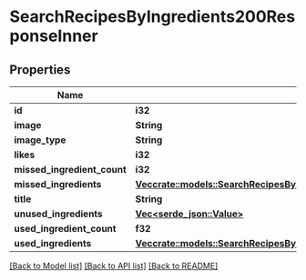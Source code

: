 # SearchRecipesByIngredients200ResponseInner

## Properties

Name | Type | Description | Notes
------------ | ------------- | ------------- | -------------
**id** | **i32** |  | 
**image** | **String** |  | 
**image_type** | **String** |  | 
**likes** | **i32** |  | 
**missed_ingredient_count** | **i32** |  | 
**missed_ingredients** | [**Vec<crate::models::SearchRecipesByIngredients200ResponseInnerMissedIngredientsInner>**](searchRecipesByIngredients_200_response_inner_missedIngredients_inner.md) |  | 
**title** | **String** |  | 
**unused_ingredients** | [**Vec<serde_json::Value>**](serde_json::Value.md) |  | 
**used_ingredient_count** | **f32** |  | 
**used_ingredients** | [**Vec<crate::models::SearchRecipesByIngredients200ResponseInnerMissedIngredientsInner>**](searchRecipesByIngredients_200_response_inner_missedIngredients_inner.md) |  | 

[[Back to Model list]](../README.md#documentation-for-models) [[Back to API list]](../README.md#documentation-for-api-endpoints) [[Back to README]](../README.md)


